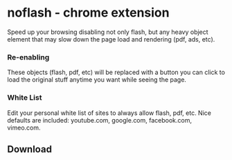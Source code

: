 # noflash - chrome extension

Speed up your browsing disabling not only flash, but any heavy object element that may slow down the page load and rendering (pdf, ads, etc).

### Re-enabling
These objects (flash, pdf, etc) will be replaced with a button you can click to load the original stuff anytime you want while seeing the page.

### White List
Edit your personal white list of sites to always allow flash, pdf, etc.
Nice defaults are included: youtube.com, google.com, facebook.com, vimeo.com.


## Download
